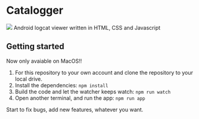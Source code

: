 # Catalogger
![](http://yoursun.me/Catalogger/img/catalogger_main_screen.png)
Android logcat viewer written in HTML, CSS and Javascript

## Getting started
Now only avaiable on MacOS!!

1. For this repository to your own account and clone the repository to your local drive.
2. Install the dependencies: ```npm install```
3. Build the code and let the watcher keeps watch: ```npm run watch```
4. Open another terminal, and run the app: ```npm run app```

Start to fix bugs, add new features, whatever you want.

